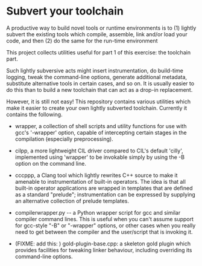 # Subvert your toolchain

A productive way to build novel tools or runtime environments is to (1)
lightly subvert the existing tools which compile, assemble, link and/or
load your code, and then (2) do the same for the run-time environment

This project collects utilities useful for part 1 of this exercise: the
toolchain part.

Such lightly subversive acts might insert instrumentation, do
build-time logging, tweak the command-line options, generate additional
metadata, substitute alternative tools in certain cases, and so on.
It is usually easier to do this than to build a new toolchain that can
act as a drop-in replacement.

However, it is still not easy! This repository contains various
utilities which make it easier to create your own lightly subverted
toolchain. Currently it contains the following.

* wrapper, a collection of shell scripts and utility functions for use
with gcc's '-wrapper' option, capable of intercepting certain stages in
the compilation (especially preprocessing).

* cilpp, a more lightweight CIL driver compared to CIL's default
'cilly', implemented using 'wrapper' to be invokable simply by using
the -B option on the command line.

* cccppp, a Clang tool which lightly rewrites C++ source to make it
amenable to instrumentation of built-in operators. The idea is that all
built-in operator applications are wrapped in templates that are
defined as a standard "prelude"; instrumentation can be expressed by
supplying an alternative collection of prelude templates.

* compilerwrapper.py -- a Python wrapper script for gcc and similar
compiler command lines. This is useful when you can't assume support
for gcc-style "-B" or "-wrapper" options, or other cases when you
really need to get between the compiler and the user/script that is
invoking it.

* (FIXME: add this: ) gold-plugin-base.cpp: a skeleton gold plugin
which provides facilities for tweaking linker behaviour, including
overriding its command-line options.
